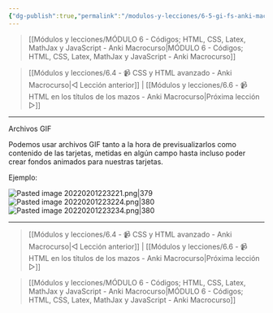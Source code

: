 ```yaml
---
{"dg-publish":true,"permalink":"/modulos-y-lecciones/6-5-gi-fs-anki-macrocurso/","noteIcon":""}
---
```



> [[Módulos y lecciones/MÓDULO 6 - Códigos; HTML, CSS, Latex, MathJax y JavaScript - Anki Macrocurso\|MÓDULO 6 - Códigos; HTML, CSS, Latex, MathJax y JavaScript - Anki Macrocurso]]

> [[Módulos y lecciones/6.4 - 📹 CSS y HTML avanzado - Anki Macrocurso\|◁ Lección anterior]] | [[Módulos y lecciones/6.6 - 📹 HTML en los títulos de los mazos - Anki Macrocurso\|Próxima lección ▷]]

---

Archivos GIF

Podemos usar archivos GIF tanto a la hora de previsualizarlos como contenido de las tarjetas, metidas en algún campo hasta incluso poder crear fondos animados para nuestras tarjetas.

Ejemplo:

![Pasted image 20220201223221.png|379](/img/user/ANEXOS/Pasted%20image%2020220201223221.png) ![Pasted image 20220201223224.png|380](/img/user/ANEXOS/Pasted%20image%2020220201223224.png) ![Pasted image 20220201223234.png|380](/img/user/ANEXOS/Pasted%20image%2020220201223234.png)


---

> [[Módulos y lecciones/6.4 - 📹 CSS y HTML avanzado - Anki Macrocurso\|◁ Lección anterior]] | [[Módulos y lecciones/6.6 - 📹 HTML en los títulos de los mazos - Anki Macrocurso\|Próxima lección ▷]]

> [[Módulos y lecciones/MÓDULO 6 - Códigos; HTML, CSS, Latex, MathJax y JavaScript - Anki Macrocurso\|MÓDULO 6 - Códigos; HTML, CSS, Latex, MathJax y JavaScript - Anki Macrocurso]]